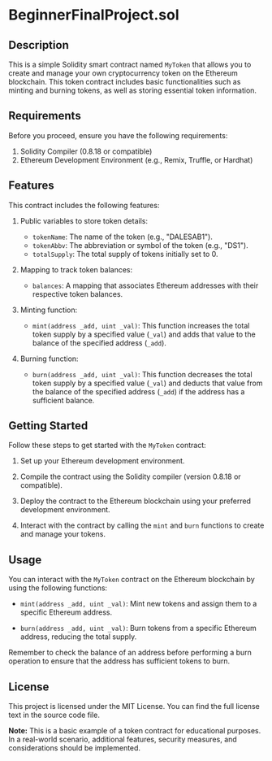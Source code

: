 # BeginnerFinalProject.sol

## Description
This is a simple Solidity smart contract named `MyToken` that allows you to create and manage your own cryptocurrency token on the Ethereum blockchain. This token contract includes basic functionalities such as minting and burning tokens, as well as storing essential token information.

## Requirements
Before you proceed, ensure you have the following requirements:

1. Solidity Compiler (0.8.18 or compatible)
2. Ethereum Development Environment (e.g., Remix, Truffle, or Hardhat)

## Features
This contract includes the following features:

1. Public variables to store token details:
   - `tokenName`: The name of the token (e.g., "DALESAB1").
   - `tokenAbbv`: The abbreviation or symbol of the token (e.g., "DS1").
   - `totalSupply`: The total supply of tokens initially set to 0.

2. Mapping to track token balances:
   - `balances`: A mapping that associates Ethereum addresses with their respective token balances.

3. Minting function:
   - `mint(address _add, uint _val)`: This function increases the total token supply by a specified value (`_val`) and adds that value to the balance of the specified address (`_add`).

4. Burning function:
   - `burn(address _add, uint _val)`: This function decreases the total token supply by a specified value (`_val`) and deducts that value from the balance of the specified address (`_add`) if the address has a sufficient balance.

## Getting Started
Follow these steps to get started with the `MyToken` contract:

1. Set up your Ethereum development environment.

2. Compile the contract using the Solidity compiler (version 0.8.18 or compatible).

3. Deploy the contract to the Ethereum blockchain using your preferred development environment.

4. Interact with the contract by calling the `mint` and `burn` functions to create and manage your tokens.

## Usage
You can interact with the `MyToken` contract on the Ethereum blockchain by using the following functions:

- `mint(address _add, uint _val)`: Mint new tokens and assign them to a specific Ethereum address.

- `burn(address _add, uint _val)`: Burn tokens from a specific Ethereum address, reducing the total supply.

Remember to check the balance of an address before performing a burn operation to ensure that the address has sufficient tokens to burn.

## License
This project is licensed under the MIT License. You can find the full license text in the source code file.

**Note:** This is a basic example of a token contract for educational purposes. In a real-world scenario, additional features, security measures, and considerations should be implemented.
